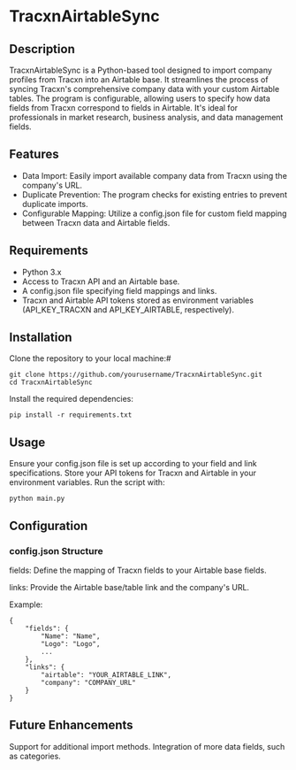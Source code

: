 # TracxnAirtableSync
## Description

TracxnAirtableSync is a Python-based tool designed to import company profiles from Tracxn into an Airtable base. It streamlines the process of syncing Tracxn's comprehensive company data with your custom Airtable tables. The program is configurable, allowing users to specify how data fields from Tracxn correspond to fields in Airtable. It's ideal for professionals in market research, business analysis, and data management fields.


## Features

- Data Import: Easily import available company data from Tracxn using the company's URL.
- Duplicate Prevention: The program checks for existing entries to prevent duplicate imports.
- Configurable Mapping: Utilize a config.json file for custom field mapping between Tracxn data and Airtable fields.


## Requirements

- Python 3.x
- Access to Tracxn API and an Airtable base.
- A config.json file specifying field mappings and links.
- Tracxn and Airtable API tokens stored as environment variables (API_KEY_TRACXN and API_KEY_AIRTABLE, respectively).

## Installation

Clone the repository to your local machine:#

    git clone https://github.com/yourusername/TracxnAirtableSync.git
    cd TracxnAirtableSync

Install the required dependencies:

    pip install -r requirements.txt

## Usage

Ensure your config.json file is set up according to your field and link specifications.
Store your API tokens for Tracxn and Airtable in your environment variables.
Run the script with:

    python main.py

## Configuration
### config.json Structure

fields: Define the mapping of Tracxn fields to your Airtable base fields.

links: Provide the Airtable base/table link and the company's URL.

Example:

    {
        "fields": {
            "Name": "Name",
            "Logo": "Logo",
            ...
        },
        "links": {
            "airtable": "YOUR_AIRTABLE_LINK",
            "company": "COMPANY_URL"
        }
    }

## Future Enhancements

Support for additional import methods.
Integration of more data fields, such as categories.

